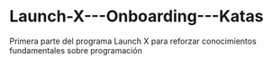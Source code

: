 # Launch-X---Onboarding---Katas
Primera parte del programa Launch X para reforzar conocimientos fundamentales sobre programación
